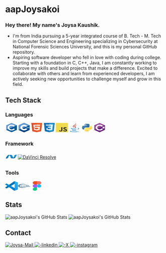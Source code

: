 # aapJoysakoi 

### Hey there! My name's Joysa Kaushik.
- I'm from India pursuing a 5-year integrated course of B. Tech - M. Tech in Computer Science and Engineering specializing in Cybersecurity at National Forensic Sciences University, and this is my personal GitHub repository. 
- Aspiring software developer who fell in love with coding during college. Starting with a foundation in C, C++, Java, I am constantly working to improve my skills and build projects that make a difference. Excited to collaborate with others and learn from experienced developers, I am actively seeking new opportunities to challenge myself and grow in this field.

## Tech Stack

### Languages

<div style="display: flex; align-items: center;">
  <a href="https://en.wikipedia.org/wiki/C_(programming_language)" target="_blank">
    <img alt="Joysa-C" height="30" width="40" src="https://github.com/devicons/devicon/blob/master/icons/c/c-original.svg">
  </a>
  
  <a href="https://en.wikipedia.org/wiki/C%2B%2B" target="_blank">
    <img alt="Joysa-Cpp" height="30" width="40" src="https://github.com/devicons/devicon/blob/master/icons/cplusplus/cplusplus-original.svg">
  </a>
  
  <a href="https://en.wikipedia.org/wiki/HTML" target="_blank">
    <img alt="Joysa-HTML" height="30" width="40" src="https://github.com/devicons/devicon/blob/master/icons/html5/html5-original.svg">
  </a>
  
  <a href="https://en.wikipedia.org/wiki/CSS" target="_blank">
    <img alt="Joysa-CSS" height="30" width="40" src="https://github.com/devicons/devicon/blob/master/icons/css3/css3-original.svg">
  </a>
  
  <a href="https://en.wikipedia.org/wiki/JavaScript" target="_blank">
    <img alt="Joysa-JavaScript" height="30" width="40" src="https://github.com/devicons/devicon/blob/master/icons/javascript/javascript-original.svg">
  </a>

  <a href="https://en.wikipedia.org/wiki/Java_(programming_language)" target="_blank">
    <img alt="Joysa-Java" height="30" width="40" src="https://github.com/devicons/devicon/blob/master/icons/java/java-original.svg">
  </a>

  <a href="https://en.wikipedia.org/wiki/Python_(programming_language)" target="_blank">
    <img alt="Joysa-Python" height="30" width="40" src="https://github.com/devicons/devicon/blob/master/icons/python/python-original.svg">
  </a>

  <a href="https://en.wikipedia.org/wiki/C_Sharp_(programming_language)" target="_blank">
    <img alt="Joysa-CSharp" height="30" width="40" src="https://github.com/devicons/devicon/blob/master/icons/csharp/csharp-original.svg">
  </a>
</div>


### Framework

<div style="display: flex; align-items: center;">
  <a href="https://dotnet.microsoft.com/" target="_blank">
    <img alt="joysa-dotnet" height="30" width="40" src="https://github.com/devicons/devicon/blob/master/icons/dot-net/dot-net-original.svg">
  </a>
  
  <a href="https://www.blackmagicdesign.com/products/davinciresolve/" target="_blank">
    <img alt="DaVinci Resolve" height="30" width="40" src="https://github.com/devicons/devicon/blob/master/icons/davinci/davinci-original.svg">
  </a>
</div>


### Tools

<div style="display: flex; align-items: center;">
  <a href="https://code.visualstudio.com/" target="_blank">
    <img alt="joysa-VS-Code" height="30" width="40" src="https://github.com/devicons/devicon/blob/master/icons/vscode/vscode-original.svg">
  </a>

  <a href="https://www.opengl.org/documentation/" target="_blank">
    <img alt="joysa-OpenGL" height="30" width="40" src="https://github.com/devicons/devicon/blob/master/icons/opengl/opengl-original.svg">
  </a>

  <a href="https://www.figma.com/" target="_blank">
    <img alt="joysa-Figma" height="30" width="40" src="https://github.com/devicons/devicon/blob/master/icons/figma/figma-original.svg">
  </a>
</div>

## Stats

<div style="display: inline-block">
  <img alt="aapJoysakoi's GitHub Stats" src="https://github-readme-stats-lake-seven-36.vercel.app/api?username=aapJoysakoi&show_icons=true&theme=transparent&hide_border=true">
  <img alt="aapJoysakoi's GitHub Stats" src="https://github-readme-stats-lake-seven-36.vercel.app/api/top-langs?username=aapJoysakoi&show_icons=true&theme=transparent&hide_border=true&layout=compact">
</div>

## Contact

<div style="display: inline-block">
  <a href="mailto:joysaakaushik@gmail.com?subject=[GitHub]" target="_blank">
    <img alt="Joysa-Mail" src="https://img.shields.io/badge/-Mail-EA4335?style=for-the-badge&logo=maildotru&logoColor=white" target="_blank">
  </a>
  <a href="" target="_blank">
    <img alt="-linkedin" src="https://img.shields.io/badge/-LinkedIn-0A66C2?style=for-the-badge&logo=linkedin&logoColor=white" target="_blank">
  </a>
  <a href="" target="_blank">
    <img alt="-X" src="https://img.shields.io/badge/-Twitter-000000?style=for-the-badge&logo=x&logoColor=white" target="_blank">
  </a>
  <a href="" target="_blank">
    <img alt="-instagram" src="https://img.shields.io/badge/-Instagram-E4405F?style=for-the-badge&logo=instagram&logoColor=white" target="_blank">
  </a>
</div>
